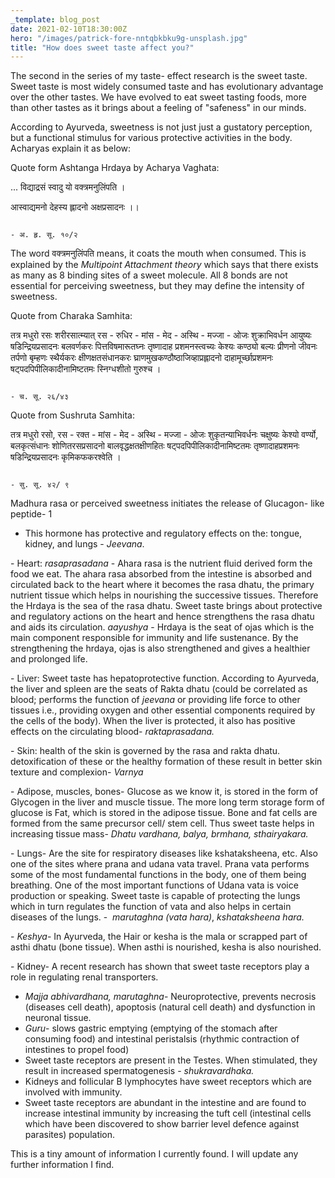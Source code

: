 ```yaml
---
_template: blog_post
date: 2021-02-10T18:30:00Z
hero: "/images/patrick-fore-nntqbkbku9g-unsplash.jpg"
title: "How does sweet taste affect you?"
---
```


The second in the series of my taste- effect research is the sweet taste. Sweet taste is most widely consumed taste and has evolutionary advantage over the other tastes. We have evolved to eat sweet tasting foods, more than other tastes as it brings about a feeling of "safeness" in our minds.

According to Ayurveda, sweetness is not just just a gustatory perception, but a functional stimulus for various protective activities in the body. Acharyas explain it as below:

Quote form Ashtanga Hrdaya by Acharya Vaghata:

... विद्याद्रसं स्वादु यो वक्त्रमनुलिंपति ।

आस्वाद्यमनो देहस्य ह्लादनो अक्षप्रसादनः ।।

                                                                                                                          - अ. हृ. सू. १०/२

The word वक्त्रमनुलिंपति means, it coats the mouth when consumed. This is explained by the _Multipoint Attachment theory_ which says that there exists as many as 8 binding sites of a sweet molecule. All 8 bonds are not essential for perceiving sweetness, but they may define the intensity of sweetness.

Quote from Charaka Samhita:

तत्र मधुरो रसः शरीरसात्म्यात् रस - रुधिर - मांस - मेद - अस्थि - मज्जा - ओजः शुक्राभिवर्धन आयुष्यः षडिन्द्रियप्रसादनः बलवर्णकरः पित्तविषमारूतघ्नः तृष्णादाह प्रशमनस्त्वच्यः केश्यः कण्ठ्यो बल्यः प्रीणनो जीवनः तर्पणो बृम्हणः स्थैर्यकरः क्षीणक्षतसंधानकरः घ्राणमुखकण्ठौष्ठाजिव्हाप्रह्लादनो दाहामूर्च्छाप्रशमनः षट्पदपिपीलिकादीनामिष्टतमः स्निग्धशीतो गुरुश्च ।

                                                                                                                            - च. सू. २६/४३

Quote from Sushruta Samhita:

तत्र मधुरो रसो, रस - रक्त - मांस - मेद - अस्थि - मज्जा - ओजः शुकृतन्याभिवर्धनः चक्षुष्यः केश्यो वर्ण्यो, बलकृत्संधानः शोणितरसप्रसादनो बालवृद्धक्षतक्षीणहितः षट्पदपिपीलिकादीनामिष्टतमः तृष्णादाहप्रशमनः  षडिन्द्रियप्रसादनः कृमिकफकरश्वेति ।

                                                                                                                             - सु. सू. ४२/ ९

Madhura rasa or perceived sweetness initiates the release of Glucagon- like peptide- 1

* This hormone has protective and regulatory effects on the: tongue, kidney, and lungs - _Jeevana_.

\- Heart: _rasaprasadana_ - Ahara rasa is the nutrient fluid derived form the food we eat. The ahara rasa absorbed from the intestine is absorbed and circulated back to the heart where it becomes the rasa dhatu, the primary nutrient tissue which helps in nourishing the successive tissues. Therefore the Hrdaya is the sea of the rasa dhatu. Sweet taste brings about protective and regulatory actions on the heart and hence strengthens the rasa dhatu and aids its circulation. _aayushya_ - Hrdaya is the seat of ojas which is the main component responsible for immunity and life sustenance. By the strengthening the hrdaya, ojas is also strengthened and gives a healthier and prolonged life.

\- Liver: Sweet taste has hepatoprotective function. According to Ayurveda, the liver and spleen are the seats of Rakta dhatu (could be correlated as blood; performs the function of _jeevana_ or providing life force to other tissues i.e., providing oxygen and other essential components required by the cells of the body). When the liver is protected, it also has positive effects on the circulating blood- _raktaprasadana._

\- Skin: health of the skin is governed by the rasa and rakta dhatu. detoxification of these or the healthy formation of these result in better skin texture and complexion- _Varnya_

\- Adipose, muscles, bones- Glucose as we know it, is stored in the form of Glycogen in the liver and muscle tissue. The more long term storage form of glucose is Fat, which is stored in the adipose tissue. Bone and fat cells are formed from the same precursor cell/ stem cell. Thus sweet taste helps in increasing tissue mass- _Dhatu vardhana, balya, brmhana, sthairyakara._

\- Lungs- Are the site for respiratory diseases like kshataksheena, etc. Also one of the sites where prana and udana vata travel. Prana vata performs some of the most fundamental functions in the body, one of them being breathing. One of the most important functions of Udana vata is voice production or speaking. Sweet taste is capable of protecting the lungs which in turn regulates the function of  vata and also helps in certain diseases of the lungs. -  _marutaghna (vata hara)_, _kshataksheena hara._

\- _Keshya_- In Ayurveda, the Hair or kesha is the mala or  scrapped part of asthi dhatu (bone tissue). When asthi is nourished, kesha is also nourished.

\- Kidney- A recent research has shown that sweet taste receptors play a role in regulating renal transporters.

* _Majja abhivardhana, marutaghna_- Neuroprotective, prevents necrosis (diseases cell death), apoptosis (natural cell death) and dysfunction in neuronal tissue.
* _Guru_- slows gastric emptying (emptying of the stomach after consuming food) and intestinal peristalsis (rhythmic contraction of intestines to propel food)
* Sweet taste receptors are present in the Testes. When stimulated, they result in increased spermatogenesis - _shukravardhaka._
* Kidneys and follicular B lymphocytes have sweet receptors which are involved with immunity.
* Sweet taste receptors are abundant in the intestine and are found to increase intestinal immunity by increasing the tuft cell (intestinal cells which have been discovered to show barrier level defence against parasites) population.

This is a tiny amount of information I currently found. I will update any further information I find.

